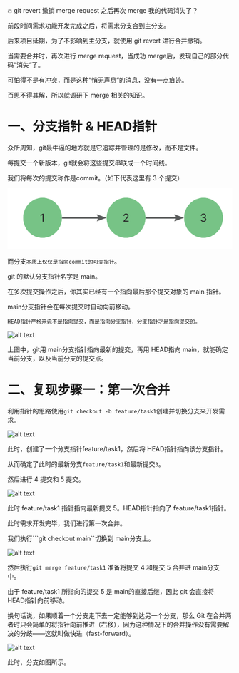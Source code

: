 🔥 git revert 撤销 merge request 之后再次 merge 我的代码消失了？

前段时间需求功能开发完成之后，将需求分支合到主分支。

后来项目延期，为了不影响到主分支，就使用 git revert 进行合并撤销。

当需要合并时，再次进行 merge request，当成功 merge后，发现自己的部分代码“消失“了。

可怕得不是有冲突，而是这种“悄无声息“的消息，没有一点痕迹。

百思不得其解，所以就调研下 merge 相关的知识。

# 一、分支指针 & HEAD指针

众所周知，git最牛逼的地方就是它追踪并管理的是修改，而不是文件。

每提交一个新版本，git就会将这些提交串联成一个时间线。

我们将每次的提交称作是commit。（如下代表这里有 3 个提交）

![alt text](image.png)

而分支```本质上仅仅是指向commit的可变指针```。

git 的默认分支指针名字是 main。

在多次提交操作之后，你其实已经有一个指向最后那个提交对象的 main 指针。

main分支指针会在每次提交时自动向前移动。

```HEAD指针严格来说不是指向提交，而是指向分支指针，分支指针才是指向提交的。```

![alt text](image-2.png)

上图中，git用 main分支指针指向最新的提交，再用 HEAD指向 main，就能确定当前分支，以及当前分支的提交点。

# 二、复现步骤一：第一次合并

利用指针的思路使用```git checkout -b feature/task1```创建并切换分支来开发需求。

![alt text](image-3.png)

此时，创建了一个分支指针feature/task1，然后将 HEAD指针指向该分支指针。

从而确定了此时的最新分支```feature/task1```和最新提交```3```。

然后进行 4 提交和 5 提交。

![alt text](image-4.png)

此时 feature/task1 指针指向最新提交 5。HEAD指针指向了 feature/task1指针。

此时需求开发完毕，我们进行第一次合并。

我们执行```git checkout main``切换到 main分支上。

![alt text](image-5.png)

然后执行```git merge feature/task1``` 准备将提交 4 和提交 5 合并进 main分支 中。

由于 feature/task1 所指向的提交 5 是 main的直接后继，因此 git 会直接将 HEAD指针向前移动。

换句话说，如果顺着一个分支走下去一定能够到达另一个分支，那么 Git 在合并两者时只会简单的将指针向前推进（右移），因为这种情况下的合并操作没有需要解决的分歧——这就叫做快进（fast-forward）。

![alt text](image-6.png)

此时，分支如图所示。
